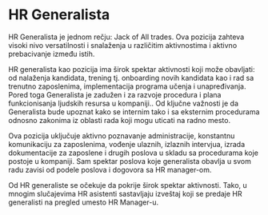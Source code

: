 # HR Generalista

HR Generalista je jednom rečju: Jack of All trades. Ova pozicija zahteva visoki nivo versatilnosti i snalaženja u različitim aktivnostima i aktivno prebacivanje između istih. 

HR generalista kao pozicija ima širok spektar aktivnosti koji može obavljati: od nalaženja kandidata, trening tj. onboarding novih kandidata kao i rad sa trenutno zaposlenima, implementacija programa učenja i unapređivanja. Pored toga Generalista je zadužen i za razvoje procedura i plana funkcionisanja ljudskih resursa u kompaniji.. Od ključne važnosti je da Generalista bude upoznat kako se internim tako i sa eksternim procedurama odnosno zakonima iz oblasti rada koji mogu uticati na radno mesto. 

Ova pozicija uključuje aktivno poznavanje administracije, konstantnu komunikaciju za zaposlenima, vođenje ulaznih, izlaznih intervjua, izrada dokumentacije za zaposlene i drugih poslova u skladu sa procedurama koje postoje u kompaniji. Sam spektar poslova koje generalista obavlja u svom radu zavisi od podele poslova i dogovora sa HR manager-om.

Od HR generaliste se očekuje da pokrije širok spektar aktivnosti. Tako, u mnogim slučajevima HR asistenti sastavljaju izveštaj koji se predaje HR generalisti na pregled umesto HR Manager-u. 

